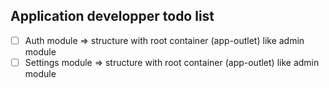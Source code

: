 ## Application developper todo list

- [ ] Auth module => structure with root container (app-outlet) like admin module
- [ ] Settings module => structure with root container (app-outlet) like admin module